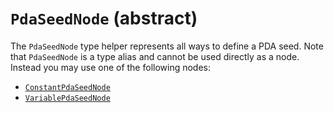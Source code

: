 # `PdaSeedNode` (abstract)

The `PdaSeedNode` type helper represents all ways to define a PDA seed. Note that `PdaSeedNode` is a type alias and cannot be used directly as a node. Instead you may use one of the following nodes:

-   [`ConstantPdaSeedNode`](./ConstantPdaSeedNode.md)
-   [`VariablePdaSeedNode`](./VariablePdaSeedNode.md)
